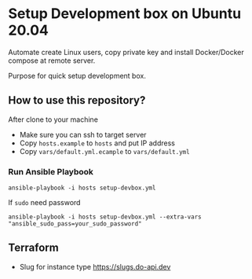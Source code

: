 # Setup Development box on Ubuntu 20.04

Automate create Linux users, copy private key and install Docker/Docker compose at remote server.

Purpose for quick setup development box.

## How to use this repository?

After clone to your machine

- Make sure you can ssh to target server
- Copy `hosts.example` to `hosts` and put IP address
- Copy `vars/default.yml.ecample` to `vars/default.yml`


### Run Ansible Playbook

```
ansible-playbook -i hosts setup-devbox.yml
```

If `sudo` need password

```
ansible-playbook -i hosts setup-devbox.yml --extra-vars "ansible_sudo_pass=your_sudo_password"
```


## Terraform

- Slug for instance type https://slugs.do-api.dev